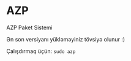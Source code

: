 # AZP
AZP Paket Sistemi

Ən son versiyanı yükləməyiniz tövsiyə olunur :)

Çalışdırmaq üçün:
`sudo azp`
